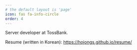 ```yaml
---
# the default layout is 'page'
icon: fas fa-info-circle
order: 4
---
```


Server developer at TossBank.

Resume (written in Korean): <https://hojongs.github.io/resume/>

